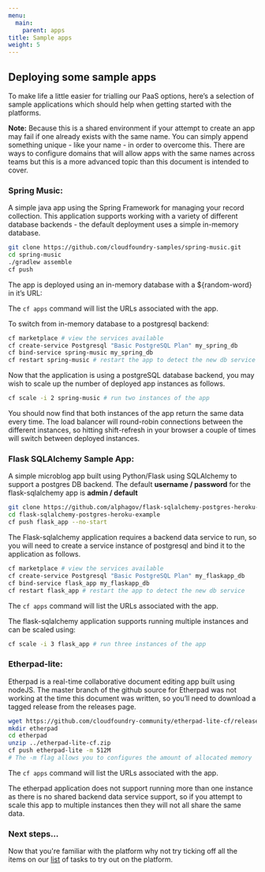```yaml
---
menu:
  main:
    parent: apps
title: Sample apps
weight: 5
---
```


## Deploying some sample apps

To make life a little easier for trialling our PaaS options, here’s a selection of sample applications which should help when getting started with the platforms.

**Note:** Because this is a shared environment if your attempt to create an app may fail if one already exists with the same name. You can simply append something unique - like your name - in order to overcome this. There are ways to configure domains that will allow apps with the same names across teams but this is a more advanced topic than this document is intended to cover.

### Spring Music:

A simple java app using the Spring Framework for managing your record collection. This application supports working with a variety of different database backends - the default deployment uses a simple in-memory database.

``` bash
git clone https://github.com/cloudfoundry-samples/spring-music.git
cd spring-music
./gradlew assemble
cf push
```

The app is deployed using an in-memory database with a ${random-word} in it’s URL:

The ```cf apps``` command will list the URLs associated with the app.
	
To switch from in-memory database to a postgresql backend:

``` bash
cf marketplace # view the services available
cf create-service Postgresql "Basic PostgreSQL Plan" my_spring_db
cf bind-service spring-music my_spring_db
cf restart spring-music # restart the app to detect the new db service
```

Now that the application is using a postgreSQL database backend, you may wish to scale up the number of deployed app instances as follows.

``` bash
cf scale -i 2 spring-music # run two instances of the app
```

You should now find that both instances of the app return the same data every time. The load balancer will round-robin connections between the different instances, so hitting shift-refresh in your browser a couple of times will switch between deployed instances.


### Flask SQLAlchemy Sample App:

 
 A simple microblog app built using Python/Flask using SQLAlchemy to support a postgres DB backend. The default **username / password** for the flask-sqlalchemy app is **admin / default**

 ``` bash
git clone https://github.com/alphagov/flask-sqlalchemy-postgres-heroku-example.git
cd flask-sqlalchemy-postgres-heroku-example
cf push flask_app --no-start
```

The Flask-sqlalchemy application requires a backend data service to run, so you will need to create a service instance of postgresql and bind it to the application as follows.

``` bash
cf marketplace # view the services available
cf create-service Postgresql "Basic PostgreSQL Plan" my_flaskapp_db
cf bind-service flask_app my_flaskapp_db
cf restart flask_app # restart the app to detect the new db service
```

The ```cf apps``` command will list the URLs associated with the app.
    
The flask-sqlalchemy application supports running multiple instances and can be scaled using:

``` bash
cf scale -i 3 flask_app # run three instances of the app
```

### Etherpad-lite:

Etherpad is a real-time collaborative document editing app built using nodeJS. The master branch of the github source for Etherpad was not working at the time this document was written, so you’ll need to download a tagged release from the releases page.

``` bash
wget https://github.com/cloudfoundry-community/etherpad-lite-cf/releases/download/1.5.7-cf/etherpad-lite-cf.zip
mkdir etherpad
cd etherpad
unzip ../etherpad-lite-cf.zip
cf push etherpad-lite -m 512M 
# The -m flag allows you to configures the amount of allocated memory
```

The ```cf apps``` command will list the URLs associated with the app.

The etherpad application does not support running more than one instance as there is no shared backend data service support, so if you attempt to scale this app to multiple instances then they will not all share the same data.

### Next steps...

Now that you're familiar with the platform why not try ticking off all the items on our <a href="list.html">list</a> of tasks to try out on the platform.